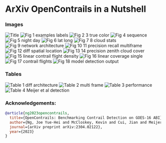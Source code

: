 # ArXiv OpenContrails in a Nutshell

### Images
![Title](images/arxiv_opencontrail/title.png) 
![Fig 1 examples labels](images/arxiv_opencontrail/fig1_examples_labels.png)
![Fig 2 3 true color](images/arxiv_opencontrail/fig2_3_true_color.png) 
![Fig 4 sequence](images/arxiv_opencontrail/fig4_sequence.png) 
![Fig 5 night day](images/arxiv_opencontrail/fig5_night_day.png) 
![Fig 6 lat long](images/arxiv_opencontrail/fig6_lat_long.png) 
![Fig 7 8 cloud stats](images/arxiv_opencontrail/fig7_8_cloud_stats.png) 
![Fig 9 network architecture](images/arxiv_opencontrail/fig9_network_architecture.png) 
![Fig 10 11 precision recall multiframe](images/arxiv_opencontrail/fig10_11_precision_recall__multiframe.png) 
![Fig 12 diff spatial location](images/arxiv_opencontrail/fig12_diff_spatial_location.png) 
![Fig 13 14 precision zenith cloud cover](images/arxiv_opencontrail/fig13_14_precision_zenith_cloud_cover.png) 
![Fig 15 linear contrail flight density](images/arxiv_opencontrail/fig15_linear_contrail_flight_density.png) 
![Fig 16 linear coverage single](images/arxiv_opencontrail/fig16_linear_coverage_single.png) 
![Fig 17 contrail flights](images/arxiv_opencontrail/fig17_contrail_flights.png) 
![Fig 18 model detection output](images/arxiv_opencontrail/fig18_model_detection_output.png) 
### Tables
![Table 1 diff architecture](images/arxiv_opencontrail/table1_diff_architecture.png) 
![Table 2 multi frame](images/arxiv_opencontrail/table2_multi_frame.png) 
![Table 3 performance](images/arxiv_opencontrail/table3_performance.png) 
![Table 4 Meijer et al detection](images/arxiv_opencontrail/table4_meijer_et_al_detection.png) 


### Acknowledgements:

```bibtex
@article{ng2023opencontrails,
  title={OpenContrails: Benchmarking Contrail Detection on GOES-16 ABI},
  author={Ng, Joe Yue-Hei and McCloskey, Kevin and Cui, Jian and Meijer, Vincent and Brand, Erica and Sarna, Aaron and Goyal, Nita and Van Arsdale, Christopher and Geraedts, Scott},
  journal={arXiv preprint arXiv:2304.02122},
  year={2023}
}
```